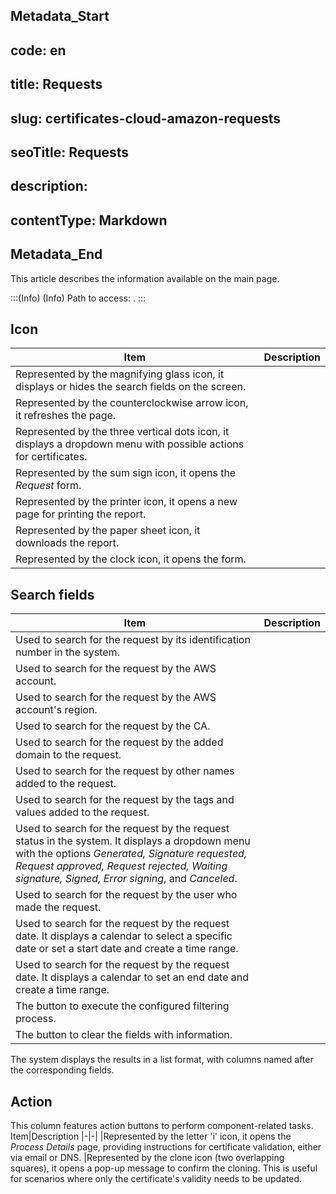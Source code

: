 ## Metadata_Start 
## code: en
## title: Requests 
## slug: certificates-cloud-amazon-requests 
## seoTitle: Requests 
## description:  
## contentType: Markdown 
## Metadata_End
This article describes the information available on the  main page.

:::(Info) (Info)
Path to access: .
:::

## Icon
Item|Description
|-|-|
|Represented by the magnifying glass icon, it displays or hides the search fields on the screen.
|Represented by the counterclockwise arrow icon, it refreshes the page.
|Represented by the three vertical dots icon, it displays a dropdown menu with possible actions for certificates.
|Represented by the sum sign icon, it opens the *Request* form.
|Represented by the printer icon, it opens a new page for printing the report.
|Represented by the paper sheet icon, it downloads the report.
|Represented by the clock icon, it opens the  form.

## Search fields
Item|Description
|-|-|
|Used to search for the request by its identification number in the system.
|Used to search for the request by the AWS account.
|Used to search for the request by the AWS account's region.
|Used to search for the request by the CA.
|Used to search for the request by the added domain to the request.
|Used to search for the request by other names added to the request.
|Used to search for the request by the tags and values added to the request.
|Used to search for the request by the request status in the system. It displays a dropdown menu with the options *Generated, Signature requested, Request approved, Request rejected, Waiting signature, Signed, Error signing*, and *Canceled*.
|Used to search for the request by the user who made the request.
|Used to search for the request by the request date. It displays a calendar to select a specific date or set a start date and create a time range.
|Used to search for the request by the request date. It displays a calendar to set an end date and create a time range.
|The button to execute the configured filtering process.
|The button to clear the fields with information.

The system displays the results in a list format, with columns named after the corresponding fields.

## Action
This column features action buttons to perform component-related tasks.
Item|Description
|-|-|
|Represented by the letter 'i' icon, it opens the *Process Details* page, providing instructions for certificate validation, either via email or DNS.
|Represented by the clone icon (two overlapping squares), it opens a pop-up message to confirm the cloning. This is useful for scenarios where only the certificate's validity needs to be updated.




